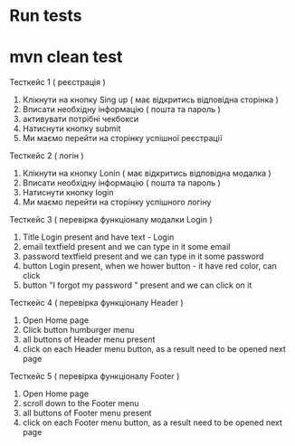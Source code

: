 # Run tests
# mvn clean test


Тесткейс 1 ( реєстрація )
1. Клікнути на кнопку Sing up ( має відкритись відповідна сторінка )
2. Вписати необхідну інформацію ( пошта та пароль )
3. активувати потрібні чекбокси
4. Натиснути кнопку submit
5. Ми маємо перейти на сторінку успішної реєстрації


Тесткейс 2 ( логін )
1. Клікнути на кнопку Lonin ( має відкритись відповідна модалка )
2. Вписати необхідну інформацію ( пошта та пароль )
3. Натиснути кнопку login
5. Ми маємо перейти на сторінку успішного логіну


Тесткейс 3 ( перевірка функціоналу модалки Login )
1. Title Login present and have text - Login
2. email textfield present and we can type in it some email
3. password textfield present and we can type in it some password
4. button Login present, when we hower button - it have red color, can click
5. button "I forgot my password " present and we can click on it


Тесткейс 4 ( перевірка функціоналу Header )
1. Open Home page
2. Click button humburger menu
3. all buttons of Header menu present
4. click on each Header menu button, as a result need to be opened next page


Тесткейс 5 ( перевірка функціоналу Footer )
1. Open Home page
2. scroll down to the Footer menu
3. all buttons of Footer menu present
4. click on each Footer menu button, as a result need to be opened next page

